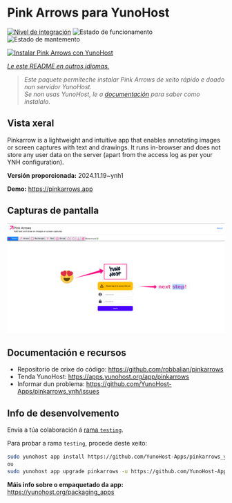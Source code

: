 <!--
NOTA: Este README foi creado automáticamente por <https://github.com/YunoHost/apps/tree/master/tools/readme_generator>
NON debe editarse manualmente.
-->

# Pink Arrows para YunoHost

[![Nivel de integración](https://apps.yunohost.org/badge/integration/pinkarrows)](https://ci-apps.yunohost.org/ci/apps/pinkarrows/)
![Estado de funcionamento](https://apps.yunohost.org/badge/state/pinkarrows)
![Estado de mantemento](https://apps.yunohost.org/badge/maintained/pinkarrows)

[![Instalar Pink Arrows con YunoHost](https://install-app.yunohost.org/install-with-yunohost.svg)](https://install-app.yunohost.org/?app=pinkarrows)

*[Le este README en outros idiomas.](./ALL_README.md)*

> *Este paquete permíteche instalar Pink Arrows de xeito rápido e doado nun servidor YunoHost.*  
> *Se non usas YunoHost, le a [documentación](https://yunohost.org/install) para saber como instalalo.*

## Vista xeral

Pinkarrow is a lightweight and intuitive app that enables annotating images or screen captures with text and drawings. It runs in-browser and does not store any user data on the server (apart from the access log as per your YNH configuration).


**Versión proporcionada:** 2024.11.19~ynh1

**Demo:** <https://pinkarrows.app>

## Capturas de pantalla

![Captura de pantalla de Pink Arrows](./doc/screenshots/pinkarrows_ynh.png)

## Documentación e recursos

- Repositorio de orixe do código: <https://github.com/robbalian/pinkarrows>
- Tenda YunoHost: <https://apps.yunohost.org/app/pinkarrows>
- Informar dun problema: <https://github.com/YunoHost-Apps/pinkarrows_ynh/issues>

## Info de desenvolvemento

Envía a túa colaboración á [rama `testing`](https://github.com/YunoHost-Apps/pinkarrows_ynh/tree/testing).

Para probar a rama `testing`, procede deste xeito:

```bash
sudo yunohost app install https://github.com/YunoHost-Apps/pinkarrows_ynh/tree/testing --debug
ou
sudo yunohost app upgrade pinkarrows -u https://github.com/YunoHost-Apps/pinkarrows_ynh/tree/testing --debug
```

**Máis info sobre o empaquetado da app:** <https://yunohost.org/packaging_apps>
